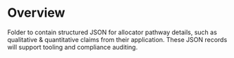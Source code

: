 # Overview
Folder to contain structured JSON for allocator pathway details, such as qualitative & quantitative claims from their application. These JSON records will support tooling and compliance auditing.
